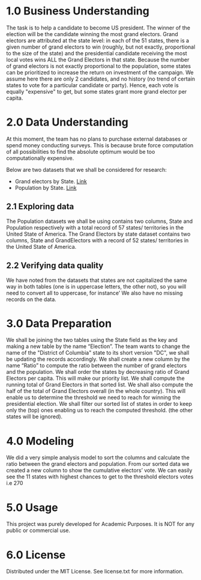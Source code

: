 # 1.0 Business Understanding
The task is to help a candidate to become US president. The winner of the election will be the candidate winning the most grand electors. 
Grand electors are attributed at the state level: in each of the 51 states, there is a given number of grand electors to win (roughly, but not exactly, proportional to the size of the state) and the presidential candidate receiving the most local votes wins ALL the Grand Electors in that state.
Because the number of grand electors is not exactly proportional to the population, some states can be prioritized to increase the return on investment of the campaign. We assume here there are only 2 candidates, and no history (no trend of certain states to vote for a particular candidate or party). Hence, each vote is equally "expensive" to get, but some states grant more grand elector per capita.

# 2.0 Data Understanding
At this moment, the team has no plans to purchase external databases or spend money
conducting surveys. This is because brute force computation of all possibilities to find the absolute optimum would be too computationally expensive.

Below are two datasets that we shall be considered for research:
* Grand electors by State.  [Link](https://drive.google.com/file/d/1AuPlNXKjmEdRTLGqKbP-OP1XZ5UQPIPw/view)
* Population by State. [Link](https://drive.google.com/file/d/1VKt_hF2pRqPxcNb1DKotkVXWNd2HX_KL/view)

##  2.1 Exploring data
The Population datasets we shall be using contains two columns, State and Population respectively with a total record of 57 states/ territories in the United State of America. The Grand Electors by state dataset contains two columns, State and GrandElectors with a record of 52 states/ territories in the United State of America.



##  2.2 Verifying data quality
We have noted from the datasets that states are not capitalized the same way in both tables (one is in uppercase letters, the other not), so you will need to convert all to uppercase, for instance’
We also have no missing records on the data. 

# 3.0 Data Preparation
We shall be joining the two tables using the State field as the key and making a new table by the name “Election”. 
The team wants to change the name of the "District of Columbia" state to its short version "DC", we shall be updating the records accordingly.
We shall create a new column by the name “Ratio” to  compute the ratio between the number of grand electors and the population.
We shall order the states by decreasing ratio of Grand Electors per capita. This will make our priority list.
We shall compute the running total of Grand Electors in that sorted list.
We shall also compute the half of the total of Grand Electors overall (in the whole country). This will enable us to determine the threshold we need to reach for winning the presidential election.
We shall filter our sorted list of states in order to keep only the (top) ones enabling us to reach the computed threshold. (the other states will be ignored).

# 4.0 Modeling
We did a very simple analysis model to sort the columns and calculate the ratio between the grand electors and population. From our sorted data we created a new column to show the cumulative electors’ vote. We can easily see the 11 states with highest chances to get to the threshold electors votes i.e 270

# 5.0 Usage
This project was purely developed for Academic Purposes. It is NOT for any public or commercial use.

# 6.0 License
Distributed under the MIT License. See license.txt for more information.
